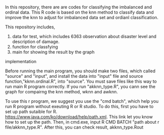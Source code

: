 In this repository, there are are codes for classifying the imbalanced and ordinal data.
This R code is based on the knn method to classify data and improve the knn to adjust for imbalanced data set and ordianl classification.

This repository includes, 

1) data for test, which includes 6363 observation about disaster level and description of damage. 
2) function for classfying
3) main for showing the result by the graph

implementation

Before running the main program, you should make two files, which called "source" and "input", and 
install the data into "input" file and source function,"kknn.ordinal.R", into "source".
You must save files like this way to run main R program correctly. 
If you run "akknn_type.R", you cann see the graph for compairng the knn method, wknn and awknn.

To use this r program, we suggest you use the "cmd batch", which help you run R program without exeuting R or R studio.
To do this, first you have to set up path sutaible for R. 
https://www.java.com/ko/download/help/path.xml. This link let you know how to set up the path. 
Then, in cmd.exe, input R CMD BATCH "path about r file/akknn_type.R". After this, you can check result, akknn_type.Rout

